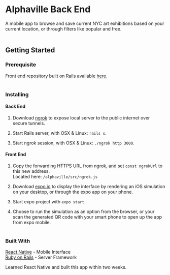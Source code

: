 # Alphaville Back End
A mobile app to browse and save current NYC art exhibitions 
based on your current location, or through filters like popular and free.<br><br>

## Getting Started<br>
### Prerequisite
Front end repository built on Rails available 
[here](https://github.com/lin-jessica/alphaville).<br><br>

### Installing
#### Back End
1. Download [ngrok](https://ngrok.com/) to expose local server to the public 
internet over secure tunnels.<br>

2. Start Rails server, with OSX & Linux: `rails s`.

3. Start ngrok session, with OSX & Linux: `./ngrok http 3000`.<br>

#### Front End
1. Copy the forwarding HTTPS URL from ngrok, and set `const ngrokUrl` to this new address.<br>
Located here: `/alphaville/src/ngrok.js`

2. Download [expo.io](https://expo.io) to display the interface by rendering an iOS simulation on 
your desktop, or through the expo app on your phone.

3. Start expo project with `expo start`.

4. Choose to run the simulation as an option from the browser, or your scan the generated QR code 
with your smart phone to open up the app from expo mobile.<br><br>

### Built With
[React Native](https://facebook.github.io/react-native/) - Mobile Interface<br>
[Ruby on Rails](https://rubyonrails.org/) - Server Framework<br>

Learned React Native and built this app within two weeks.
